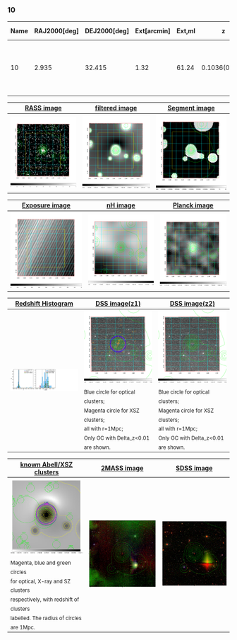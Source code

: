 <div STYLE="page-break-after: always;"></div>

### 10

|Name|RAJ2000[deg]|DEJ2000[deg] |Ext[arcmin]| Ext,ml | z | z_src| C|GC(XSZ,Delta_z<0.01)| GC(OPT,Delta_z<0.01)|GC| R_sig[arcmin] | R500[arcmin] | R500[Mpc]| CRsig[c/s] | CR500[c/s] |L500[1E44 erg/s]|F500[1E-12 erg/s/cm^2]| M500[1E14 Msun]|Tx[keV]|Cnt_sig|Beta|Rc[arcmin]|Comment|Alias|
|---|---|---|---|---|---|------|---|--------|---------|----------|---|---|---|---|---|---|---|---|---|---|---|---|---|---|
|10| 2.935| 32.415| 1.32| 61.24| 0.1036(0.005)| z1, z_xsz| B| F20, MCXC, PSZ2, SPI, Tar, XB| A, C, RM, W| A, C, F20, MCXC, PSZ2, SPI, Tar, W, XB| 9.775| 9.479| 1.082| 0.447(0.045)| 0.445(0.045)| 2.266(0.096)| 8.287(0.349)| 3.98(0.08)| 5.19(0.07)| 154.0| 0.783(-0.102+0.121)| 2.917(-0.653+0.667)| -| k080|

|[RASS image](../image/10/10_img.pdf)|[filtered image](../image/10/10_fil.pdf)|[Segment image](../image/10/10_seg.pdf)|
|-------------------|--------------------|-------------------|
| <img src="../image/10/10_img.png" width="300">  | <img src="../image/10/10_fil.png" width="300">   | <img src="../image/10/10_seg.png" width="300">  |

|[Exposure image](../image/10/10_mex.pdf)| [nH image](../image/10/10_nh.pdf)| [Planck image](../image/10/10_p.pdf)|
|-------------------|--------------------|-------------------|
|<img src="../image/10/10_mex.png" width="300">   | <img src="../image/10/10_nh.png" width="300">    | <img src="../image/10/10_p.png" width="300"> |

|[Redshift Histogram](../image/10/10_zg.pdf) | [DSS image(z1)](../image/10/10_dss_z1.pdf)      |  [DSS image(z2)](../image/10/10_dss_z2.pdf)    |
|-------------------|--------------------|-------------------|
|<img src="../image/10/10_zg.png" width="300"> |<img src="../image/10/10_dss_z1.png" width="300"> <sub><br>Blue circle for optical clusters; <br>Magenta circle for XSZ clusters; <br>all with r=1Mpc; <br>Only GC with Delta_z<0.01 are shown. </sub>| <img src="../image/10/10_dss_z2.png" width="300"><sub><br>Blue circle for optical clusters; <br>Magenta circle for XSZ clusters; <br>all with r=1Mpc; <br>Only GC with Delta_z<0.01 are shown. </sub> |

|[known Abell/XSZ clusters](../image/10/10_gc.pdf) | [2MASS image](../image/10/10_2mass.pdf)      |[SDSS image](../image/10/10_sdss.pdf)   |
|-------------------|-------------------|-------------------|
|<img src=../image/10/10_gc.png width="300"> <br><sub>Magenta, blue and green circles <br>for optical, X-ray and SZ clusters <br>respectively, with redshift of clusters <br>labelled. The radius of circles <br>are 1Mpc.</sub>|<img src="../image/10/10_2mass.png" width="300">  | <img src="../image/10/10_sdss.png" width="300">  |




